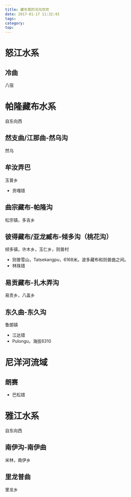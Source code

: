 ```yaml
---
title: 藏东南的沟沟坎坎
date: 2017-01-17 11:32:43
tags:
category:
top:
---
```

# 怒江水系
## 冷曲
八宿

# 帕隆藏布水系
自东向西
## 然支曲/江那曲-然乌沟
然乌
## 牟汝弄巴
玉普乡
* 贡嘎错
## 曲宗藏布-帕隆沟
松宗镇，多吉乡
## 彼得藏布/亚龙臧布-倾多沟（桃花沟）
倾多镇，许木乡，玉仁乡，则普村
* 则普雪山，Tatsekangpu，6168米。波多藏布和则普曲之间。
* 林珠错
## 易贡藏布-扎木弄沟
易贡乡，八盖乡
## 东久曲-东久沟
鲁朗镇
* 江达错
* Pulongu，海拔6310
# 尼洋河流域
## 朗赛
* 巴松错
# 雅江水系
自东向西
## 南伊沟-南伊曲
米林，南伊乡
## 里龙普曲
里龙乡



